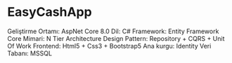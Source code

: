# EasyCashApp


Geliştirme Ortamı: AspNet Core 8.0
Dil: C# 
Framework: Entity Framework Core
Mimari: N Tier Architecture
Design Pattern: Repository + CQRS + Unit Of Work
Frontend: Html5 + Css3 + Bootstrap5
Ana kurgu: Identity
Veri Tabanı: MSSQL

